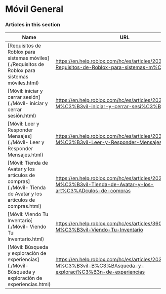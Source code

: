 # Móvil General  
### Articles in this section
Name|URL
-|-
[Requisitos de Roblox para sistemas móviles](./Requisitos de Roblox para sistemas móviles.html) |https://en.help.roblox.com/hc/es/articles/203625474-Requisitos-de-Roblox-para-sistemas-m%C3%B3viles
[Móvil: iniciar y cerrar sesión](./Móvil- iniciar y cerrar sesión.html) |https://en.help.roblox.com/hc/es/articles/203313450-M%C3%B3vil-iniciar-y-cerrar-sesi%C3%B3n
[Móvil: Leer y Responder Mensajes](./Móvil- Leer y Responder Mensajes.html) |https://en.help.roblox.com/hc/es/articles/203313550-M%C3%B3vil-Leer-y-Responder-Mensajes
[Móvil: Tienda de Avatar y los artículos de compras](./Móvil- Tienda de Avatar y los artículos de compras.html) |https://en.help.roblox.com/hc/es/articles/203313500-M%C3%B3vil-Tienda-de-Avatar-y-los-art%C3%ADculos-de-compras
[Móvil: Viendo Tu Inventario](./Móvil- Viendo Tu Inventario.html) |https://en.help.roblox.com/hc/es/articles/360000344426-M%C3%B3vil-Viendo-Tu-Inventario
[Móvil: Búsqueda y exploración de experiencias](./Móvil- Búsqueda y exploración de experiencias.html) |https://en.help.roblox.com/hc/es/articles/203313460-M%C3%B3vil-B%C3%BAsqueda-y-exploraci%C3%B3n-de-experiencias
